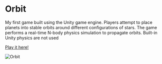 # Orbit
My first game built using the Unity game engine. Players attempt to place planets into stable orbits around different configurations of stars. The game performs a real-time N-body physics simulation to propagate orbits. Built-in Unity physics are not used

[Play it here!](https://triskit124.github.io/Orbit/)

![Orbit](src/show_off.gif)
